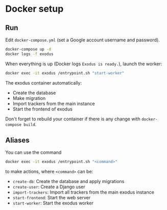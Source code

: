 # Docker setup

## Run

Edit `docker-compose.yml` (set a Google account username and password).

```bash
docker-compose up -d
docker logs -f exodus
```

When everything is up (Docker logs `Exodus is ready.`), launch the worker:
```bash
docker exec -it exodus /entrypoint.sh "start-worker"
```

The exodus container automatically:
- Create the database
- Make migration
- Import trackers from the main instance
- Start the frontend of exodus

Don't forget to rebuild your container if there is any change with `docker-compose build`.

## Aliases

You can use the command
```bash
docker exec -it exodus /entrypoint.sh "<command>"
```
to make actions, where `<command>` can be:
- `create-db`: Create the database and apply migrations
- `create-user`: Create a Django user
- `import-trackers`: Import all trackers from the main exodus instance
- `start-frontend`: Start the web server
- `start-worker`: Start the exodus worker

